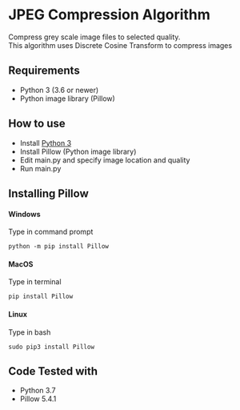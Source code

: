 # JPEG Compression Algorithm
Compress grey scale image files to selected quality. <br/>
This algorithm uses Discrete Cosine Transform to compress images

## Requirements

- Python 3 (3.6 or newer)
- Python image library (Pillow)

## How to use
- Install [Python 3](https://www.python.org/downloads/)
- Install Pillow (Python image library)
- Edit main.py and specify image location and quality
- Run main.py

## Installing Pillow
#### Windows
Type in command prompt
```
python -m pip install Pillow
```

#### MacOS
Type in terminal
```
pip install Pillow
```

#### Linux
Type in bash
```
sudo pip3 install Pillow
```

## Code Tested with
- Python 3.7
- Pillow 5.4.1
